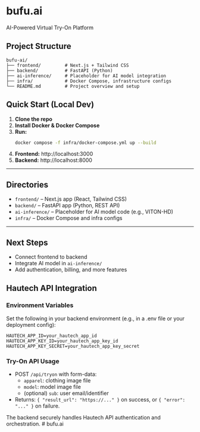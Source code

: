 # bufu.ai

AI-Powered Virtual Try-On Platform

## Project Structure

```
bufu-ai/
├── frontend/         # Next.js + Tailwind CSS
├── backend/          # FastAPI (Python)
├── ai-inference/     # Placeholder for AI model integration
├── infra/            # Docker Compose, infrastructure configs
└── README.md         # Project overview and setup
```

## Quick Start (Local Dev)

1. **Clone the repo**
2. **Install Docker & Docker Compose**
3. **Run:**
   ```bash
   docker compose -f infra/docker-compose.yml up --build
   ```
4. **Frontend:** http://localhost:3000
5. **Backend:** http://localhost:8000

---

## Directories

- `frontend/` – Next.js app (React, Tailwind CSS)
- `backend/` – FastAPI app (Python, REST API)
- `ai-inference/` – Placeholder for AI model code (e.g., VITON-HD)
- `infra/` – Docker Compose and infra configs

---

## Next Steps
- Connect frontend to backend
- Integrate AI model in `ai-inference/`
- Add authentication, billing, and more features 

## Hautech API Integration

### Environment Variables
Set the following in your backend environment (e.g., in a .env file or your deployment config):

```
HAUTECH_APP_ID=your_hautech_app_id
HAUTECH_APP_KEY_ID=your_hautech_app_key_id
HAUTECH_APP_KEY_SECRET=your_hautech_app_key_secret
```

### Try-On API Usage
- POST `/api/tryon` with form-data:
  - `apparel`: clothing image file
  - `model`: model image file
  - (optional) `sub`: user email/identifier
- Returns: `{ "result_url": "https://..." }` on success, or `{ "error": "..." }` on failure.

The backend securely handles Hautech API authentication and orchestration. # bufu.ai

